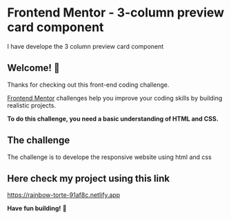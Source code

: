 # Frontend Mentor - 3-column preview card component

I have develope the 3 column preview card component

## Welcome! 👋

Thanks for checking out this front-end coding challenge.

[Frontend Mentor](https://www.frontendmentor.io) challenges help you improve your coding skills by building realistic projects.

**To do this challenge, you need a basic understanding of HTML and CSS.**

## The challenge

The challenge is to develope the responsive website using html and css

## Here check my project using this link

https://rainbow-torte-91af8c.netlify.app

**Have fun building!** 🚀
